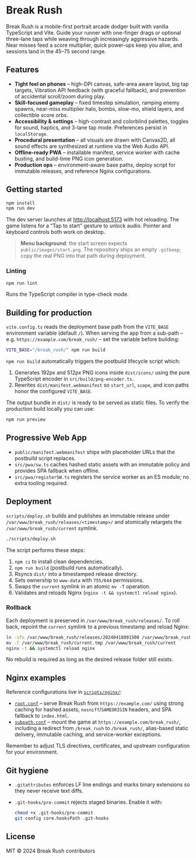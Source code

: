 # Break Rush

Break Rush is a mobile-first portrait arcade dodger built with vanilla TypeScript and Vite. Guide your runner with one-finger drags or optional three-lane taps while weaving through increasingly aggressive hazards. Near misses feed a score multiplier, quick power-ups keep you alive, and sessions land in the 45–75 second range.

## Features

- **Tight feel on phones** – high-DPI canvas, safe-area aware layout, big tap targets, Vibration API feedback (with graceful fallback), and prevention of accidental scroll/zoom during play.
- **Skill-focused gameplay** – fixed timestep simulation, ramping enemy spawns, near-miss multiplier halo, bombs, slow-mo, shield layers, and collectible score orbs.
- **Accessibility & settings** – high-contrast and colorblind palettes, toggles for sound, haptics, and 3-lane tap mode. Preferences persist in `localStorage`.
- **Procedural presentation** – all visuals are drawn with Canvas2D, all sound effects are synthesized at runtime via the Web Audio API.
- **Offline-ready PWA** – installable manifest, service worker with cache busting, and build-time PNG icon generation.
- **Production ops** – environment-aware base paths, deploy script for immutable releases, and reference Nginx configurations.

## Getting started

```bash
npm install
npm run dev
```

The dev server launches at [http://localhost:5173](http://localhost:5173) with hot reloading. The game listens for a “Tap to start” gesture to unlock audio. Pointer and keyboard controls both work on desktop.

> **Menu background**: the start screen expects `public/images/start.png`. The repository ships an empty `.gitkeep`; copy the real PNG into that path during deployment.

### Linting

```bash
npm run lint
```

Runs the TypeScript compiler in type-check mode.

## Building for production

`vite.config.ts` reads the deployment base path from the `VITE_BASE` environment variable (default `/`). When serving the app from a sub-path – e.g. `https://example.com/break_rush/` – set the variable before building:

```bash
VITE_BASE="/break_rush/" npm run build
```

`npm run build` automatically triggers the postbuild lifecycle script which:

1. Generates 192px and 512px PNG icons inside `dist/icons/` using the pure TypeScript encoder in `src/build/png-encoder.ts`.
2. Rewrites `dist/manifest.webmanifest` so `start_url`, `scope`, and icon paths honor the configured `VITE_BASE`.

The output bundle in `dist/` is ready to be served as static files. To verify the production build locally you can use:

```bash
npm run preview
```

## Progressive Web App

- `public/manifest.webmanifest` ships with placeholder URLs that the postbuild script replaces.
- `src/pwa/sw.ts` caches hashed static assets with an immutable policy and provides SPA fallback when offline.
- `src/pwa/registerSW.ts` registers the service worker as an ES module; no extra tooling required.

## Deployment

`scripts/deploy.sh` builds and publishes an immutable release under `/var/www/break_rush/releases/<timestamp>/` and atomically retargets the `/var/www/break_rush/current` symlink.

```bash
./scripts/deploy.sh
```

The script performs these steps:

1. `npm ci` to install clean dependencies.
2. `npm run build` (postbuild runs automatically).
3. Rsyncs `dist/` into a timestamped release directory.
4. Sets ownership to `www-data` with `755/644` permissions.
5. Swaps the `current` symlink in an atomic `mv -T` operation.
6. Validates and reloads Nginx (`nginx -t && systemctl reload nginx`).

### Rollback

Each deployment is preserved in `/var/www/break_rush/releases/`. To roll back, repoint the `current` symlink to a previous timestamp and reload Nginx:

```bash
ln -sfn /var/www/break_rush/releases/20240418091500 /var/www/break_rush/current.tmp
mv -T /var/www/break_rush/current.tmp /var/www/break_rush/current
nginx -t && systemctl reload nginx
```

No rebuild is required as long as the desired release folder still exists.

## Nginx examples

Reference configurations live in [`scripts/nginx/`](scripts/nginx/):

- [`root.conf`](scripts/nginx/root.conf) – serve Break Rush from `https://example.com/` using strong caching for hashed assets, `nosniff`/`SAMEORIGIN` headers, and SPA fallback to `index.html`.
- [`subpath.conf`](scripts/nginx/subpath.conf) – mount the game at `https://example.com/break_rush/`, including a redirect from `/break_rush` to `/break_rush/`, alias-based static delivery, immutable caching, and service-worker exceptions.

Remember to adjust TLS directives, certificates, and upstream configuration for your environment.

## Git hygiene

- `.gitattributes` enforces LF line endings and marks binary extensions so they never receive text diffs.
- `.git-hooks/pre-commit` rejects staged binaries. Enable it with:

  ```bash
  chmod +x .git-hooks/pre-commit
  git config core.hooksPath .git-hooks
  ```

## License

MIT © 2024 Break Rush contributors
